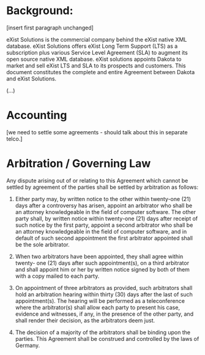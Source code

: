 # Background:

[insert first paragraph unchanged]

eXist Solutions is the commercial company behind the eXist native XML database. eXist Solutions offers eXist Long Term Support (LTS) as a subscription plus various Service Level Agreement (SLA) to augment its open source native XML database. eXist solutions appoints Dakota to market and sell eXist LTS and SLA to its prospects and customers. This document constitutes the complete and entire Agreement between Dakota and eXist Solutions.

(...)

# Accounting

[we need to settle some agreements - should talk about this in separate telco.]


# Arbitration / Governing Law
Any dispute arising out of or relating to this Agreement which cannot be settled by agreement of the parties shall be settled by arbitration as follows:1. Either party may, by written notice to the other within twenty-one (21) days after a controversy has arisen, appoint an arbitrator who shall be an attorney knowledgeable in the field of computer software. The other party shall, by written notice within twenty-one (21) days after receipt of such notice by the first party, appoint a second arbitrator who shall be an attorney knowledgeable in the field of computer software, and in default of such second appointment the first arbitrator appointed shall be the sole arbitrator.2. When two arbitrators have been appointed, they shall agree within twenty- one (21) days after such appointment(s), on a third arbitrator and shall appoint him or her by written notice signed by both of them with a copy mailed to each party.3. On appointment of three arbitrators as provided, such arbitrators shall hold an arbitration 
hearing within thirty (30) days after the last of such appointment(s). The hearing will be performed as a teleconference where the arbitrator(s) shall allow each party to present his case, evidence and witnesses, if any, in the presence of the other party, and shall render their decision, as the arbitrators deem just.4. The decision of a majority of the arbitrators shall be binding upon the parties.This Agreement shall be construed and controlled by the laws of Germany.